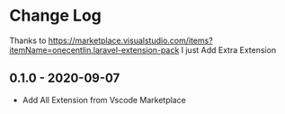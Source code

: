 # Change Log

Thanks to https://marketplace.visualstudio.com/items?itemName=onecentlin.laravel-extension-pack
I just Add Extra Extension
 
## 0.1.0 - 2020-09-07

- Add All Extension from Vscode Marketplace